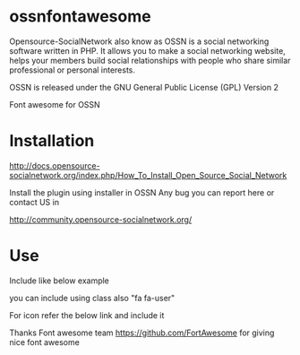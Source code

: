 ossnfontawesome
===============
Opensource-SocialNetwork also know as OSSN is a social networking software written in PHP. It allows you to make a social networking website, helps your members build social relationships with people who share similar professional or personal interests.

OSSN is released under the GNU General Public License (GPL) Version 2

Font awesome   for OSSN 


Installation
============

http://docs.opensource-socialnetwork.org/index.php/How_To_Install_Open_Source_Social_Network

Install the plugin using installer in OSSN 
Any bug you can report here or contact US in 

http://community.opensource-socialnetwork.org/


Use
============
Include  like below example

<i class="fa fa-user"></i>
you can include using class also
"fa fa-user"

For icon refer the below link and include it 

Thanks Font awesome team https://github.com/FortAwesome for giving nice font awesome 

